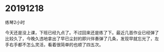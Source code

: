 # 20191218

练琴2小时

今天还是没上课，下班已经九点了。不过回来还是练了下。最近几首作业已经弹了比较久了，今晚久违地拿出了早已尘封的即兴伴奏弹了几条，发现早就忘光了，左手右手都不怎么灵活，看着很简单的也顺了四五次。
